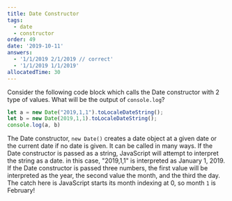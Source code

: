 ```yaml
---
title: Date Constructor 
tags:
  - date
  - constructor
order: 49
date: '2019-10-11'
answers:
  - '1/1/2019 2/1/2019 // correct'
  - '1/1/2019 1/1/2019'
allocatedTime: 30
---
```


Consider the following code block which calls the Date constructor with 2 type of values. What will be the output of `console.log`?

```javascript
let a = new Date("2019,1,1").toLocaleDateString();
let b = new Date(2019,1,1).toLocaleDateString();
console.log(a, b)
```

<!-- explanation -->

The Date constructor, `new Date()` creates a date object at a given date or the current date if no date is given. It can be called in many ways. If the Date constructor is passed as a string, JavaScript will attempt to interpret the string as a date. in this case, "2019,1,1" is interpreted as January 1, 2019. If the Date constructor is passed three numbers, the first value will be interpreted as the year, the second value the month, and the third the day. The catch here is JavaScript starts its month indexing at 0, so month `1` is February!

